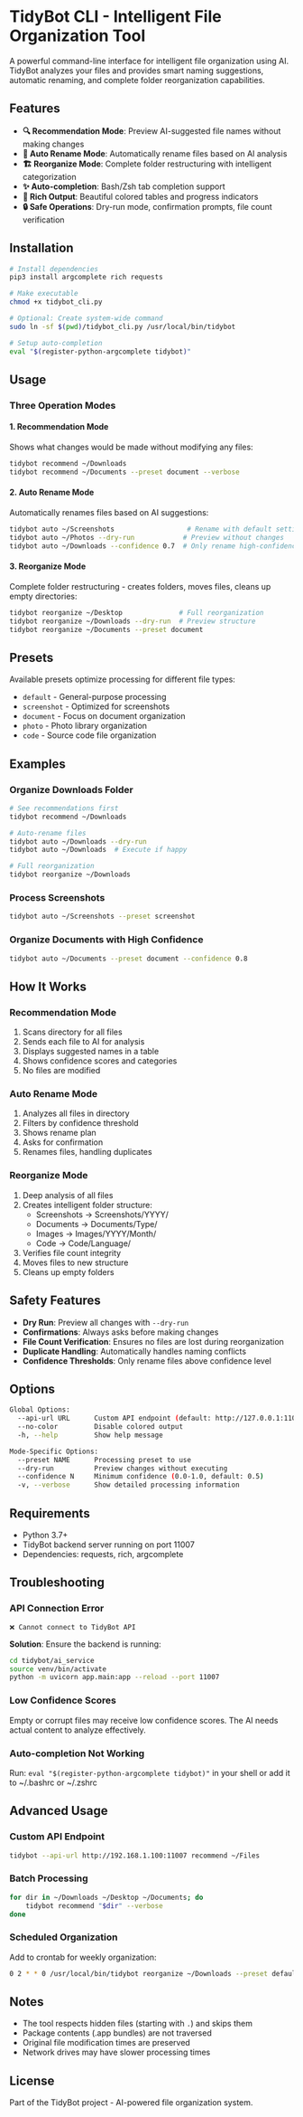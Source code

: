 # TidyBot CLI - Intelligent File Organization Tool

A powerful command-line interface for intelligent file organization using AI. TidyBot analyzes your files and provides smart naming suggestions, automatic renaming, and complete folder reorganization capabilities.

## Features

- **🔍 Recommendation Mode**: Preview AI-suggested file names without making changes
- **🤖 Auto Rename Mode**: Automatically rename files based on AI analysis
- **🏗️ Reorganize Mode**: Complete folder restructuring with intelligent categorization
- **✨ Auto-completion**: Bash/Zsh tab completion support
- **🎨 Rich Output**: Beautiful colored tables and progress indicators
- **🔒 Safe Operations**: Dry-run mode, confirmation prompts, file count verification

## Installation

```bash
# Install dependencies
pip3 install argcomplete rich requests

# Make executable
chmod +x tidybot_cli.py

# Optional: Create system-wide command
sudo ln -sf $(pwd)/tidybot_cli.py /usr/local/bin/tidybot

# Setup auto-completion
eval "$(register-python-argcomplete tidybot)"
```

## Usage

### Three Operation Modes

#### 1. Recommendation Mode
Shows what changes would be made without modifying any files:

```bash
tidybot recommend ~/Downloads
tidybot recommend ~/Documents --preset document --verbose
```

#### 2. Auto Rename Mode
Automatically renames files based on AI suggestions:

```bash
tidybot auto ~/Screenshots                  # Rename with default settings
tidybot auto ~/Photos --dry-run            # Preview without changes
tidybot auto ~/Downloads --confidence 0.7  # Only rename high-confidence files
```

#### 3. Reorganize Mode
Complete folder restructuring - creates folders, moves files, cleans up empty directories:

```bash
tidybot reorganize ~/Desktop              # Full reorganization
tidybot reorganize ~/Downloads --dry-run  # Preview structure
tidybot reorganize ~/Documents --preset document
```

## Presets

Available presets optimize processing for different file types:

- `default` - General-purpose processing
- `screenshot` - Optimized for screenshots
- `document` - Focus on document organization
- `photo` - Photo library organization
- `code` - Source code file organization

## Examples

### Organize Downloads Folder
```bash
# See recommendations first
tidybot recommend ~/Downloads

# Auto-rename files
tidybot auto ~/Downloads --dry-run
tidybot auto ~/Downloads  # Execute if happy

# Full reorganization
tidybot reorganize ~/Downloads
```

### Process Screenshots
```bash
tidybot auto ~/Screenshots --preset screenshot
```

### Organize Documents with High Confidence
```bash
tidybot auto ~/Documents --preset document --confidence 0.8
```

## How It Works

### Recommendation Mode
1. Scans directory for all files
2. Sends each file to AI for analysis
3. Displays suggested names in a table
4. Shows confidence scores and categories
5. No files are modified

### Auto Rename Mode
1. Analyzes all files in directory
2. Filters by confidence threshold
3. Shows rename plan
4. Asks for confirmation
5. Renames files, handling duplicates

### Reorganize Mode
1. Deep analysis of all files
2. Creates intelligent folder structure:
   - Screenshots → Screenshots/YYYY/
   - Documents → Documents/Type/
   - Images → Images/YYYY/Month/
   - Code → Code/Language/
3. Verifies file count integrity
4. Moves files to new structure
5. Cleans up empty folders

## Safety Features

- **Dry Run**: Preview all changes with `--dry-run`
- **Confirmations**: Always asks before making changes
- **File Count Verification**: Ensures no files are lost during reorganization
- **Duplicate Handling**: Automatically handles naming conflicts
- **Confidence Thresholds**: Only rename files above confidence level

## Options

```bash
Global Options:
  --api-url URL      Custom API endpoint (default: http://127.0.0.1:11007)
  --no-color         Disable colored output
  -h, --help         Show help message

Mode-Specific Options:
  --preset NAME      Processing preset to use
  --dry-run          Preview changes without executing
  --confidence N     Minimum confidence (0.0-1.0, default: 0.5)
  -v, --verbose      Show detailed processing information
```

## Requirements

- Python 3.7+
- TidyBot backend server running on port 11007
- Dependencies: requests, rich, argcomplete

## Troubleshooting

### API Connection Error
```
❌ Cannot connect to TidyBot API
```
**Solution**: Ensure the backend is running:
```bash
cd tidybot/ai_service
source venv/bin/activate
python -m uvicorn app.main:app --reload --port 11007
```

### Low Confidence Scores
Empty or corrupt files may receive low confidence scores. The AI needs actual content to analyze effectively.

### Auto-completion Not Working
Run: `eval "$(register-python-argcomplete tidybot)"` in your shell or add it to ~/.bashrc or ~/.zshrc

## Advanced Usage

### Custom API Endpoint
```bash
tidybot --api-url http://192.168.1.100:11007 recommend ~/Files
```

### Batch Processing
```bash
for dir in ~/Downloads ~/Desktop ~/Documents; do
    tidybot recommend "$dir" --verbose
done
```

### Scheduled Organization
Add to crontab for weekly organization:
```bash
0 2 * * 0 /usr/local/bin/tidybot reorganize ~/Downloads --preset default
```

## Notes

- The tool respects hidden files (starting with `.`) and skips them
- Package contents (.app bundles) are not traversed
- Original file modification times are preserved
- Network drives may have slower processing times

## License

Part of the TidyBot project - AI-powered file organization system.